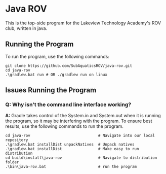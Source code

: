 # Java ROV

This is the top-side program for the Lakeview Technology Academy's ROV club, written in java.

## Running the Program

To run the program, use the following commands:

```
git clone https://github.com/SubAquaticsROV/java-rov.git
cd java-rov
.\gradlew.bat run # OR ./gradlew run on linux 
```

## Issues Running the Program

### Q: Why isn't the command line interface working?

__A:__ Gradle takes control of the System.in and System.out when it is running
the program, so it may be interfering with the program. To ensure best results,
use the following commands to run the program.

```
cd java-rov                              # Navigate into our local repository
.\gradlew.bat installDist unpackNatives  # Unpack natives
.\gradlew.bat installDist                # Make easy to run distribution
cd build\install\java-rov                # Navigate to distribution folder
.\bin\java-rov.bat                       # run the program
```
